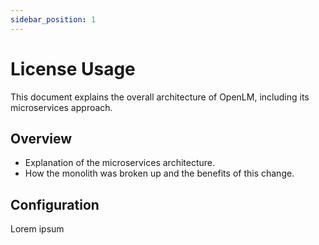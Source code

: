 ```yaml
---
sidebar_position: 1
---
```


# License Usage

This document explains the overall architecture of OpenLM, including its microservices approach.

## Overview

- Explanation of the microservices architecture.
- How the monolith was broken up and the benefits of this change.

## Configuration

Lorem ipsum